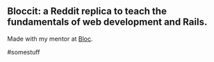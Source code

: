 ## Bloccit: a Reddit replica to teach the fundamentals of web development and Rails.

Made with my mentor at [Bloc](http://bloc.io).

#somestuff

